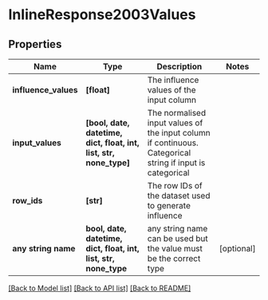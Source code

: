 # InlineResponse2003Values


## Properties
Name | Type | Description | Notes
------------ | ------------- | ------------- | -------------
**influence_values** | **[float]** | The influence values of the input column | 
**input_values** | **[bool, date, datetime, dict, float, int, list, str, none_type]** | The normalised input values of the input column if continuous. Categorical string if input is categorical | 
**row_ids** | **[str]** | The row IDs of the dataset used to generate influence | 
**any string name** | **bool, date, datetime, dict, float, int, list, str, none_type** | any string name can be used but the value must be the correct type | [optional]

[[Back to Model list]](../README.md#documentation-for-models) [[Back to API list]](../README.md#documentation-for-api-endpoints) [[Back to README]](../README.md)


